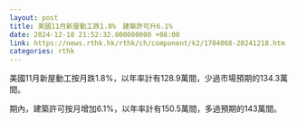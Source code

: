 ```yaml
---
layout: post
title: 美國11月新屋動工跌1.8%　建築許可升6.1%
date: 2024-12-18 21:52:32.000000000 +08:00
link: https://news.rthk.hk/rthk/ch/component/k2/1784068-20241218.htm
categories: rthk
---
```


美國11月新屋動工按月跌1.8%，以年率計有128.9萬間，少過市場預期的134.3萬間。

期內，建築許可按月增加6.1%，以年率計有150.5萬間，多過預期的143萬間。
